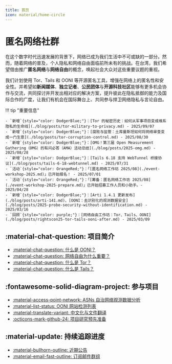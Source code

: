 ```yaml
---
title: 首页
icon: material/home-circle
---
```


# 匿名网络社群

在这个数字时代迅速发展的背景下，网络已成为我们生活中不可或缺的一部分。然而，随着网络的普及，个人隐私和网络自由面临前所未有的挑战。在台湾，我们希望借由推广**匿名网络**与**网络自由**的概念，唤起社会大众对这些重要议题的重视。

我们计划使用 Tor、Tails 和 OONI 等开源匿名工具，增强在网络上的匿名性和安全性。并希望如**新闻媒体**、**独立记者**、**公民团体**与**开源科技社区**能够有更多机会协作与交流，共同探讨并开发出相对应的解决方案，提升彼此在隐私抵御的能力及国际合作的广度，让我们有机会在国际舞台上、共同参与捍卫网络隐私与言论自由。

!!! tip "重要信息"

    - `新增`{style="color: DodgerBlue;"}：[Tor 的秘密历史：如何从军事项目变成维系隐私的生命线](./blog/posts/tor-military-to-privacy.md) - 2025/09/07
    - `新增`{style="color: DodgerBlue;"}：[腐败与监管：土库曼斯坦如何将网络审查变成一门生意](./blog/posts/tor-corruption-control.md) - 2025/08/30
    - `新增`{style="color: DodgerBlue;"}：[OMG！第三届 Open Measurement Gathering（OMG）的有问必答（AMA）活动总结](./blog/posts/2025-omg.md) - 2025/08/28
    - `新增`{style="color: DodgerBlue;"}：[Tails 6.18 支持 WebTunnel 桥接协议](./blog/posts/tails-6-18-webtunnel.md) - 2025/07/31
    - `活动`{style="color: OrangeRed;"}：「[匿名网络工作坊 2025/08](./event-workshop-2025.md)」已开始报名！ - 2025/07/01
    - `活动`{style="color: OrangeRed;"}：「[筹备：匿名网络工作坊 2025/08](./event-workshop-2025-prepare.md)」已开始招募工作人员和小助手。- 2025/04/28
    - `新增`{style="color: DodgerBlue;"}：[Arti 1.4.1 更新发布](./blog/posts/arti-141.md)、[OONI：去识别化的观测数据安全](./blog/posts/2025-probe-security-without-identification.md) - 2025/03/16
    - `回顾`{style="color: purple;"}：[网络自由工作坊：Tor、Tails、OONI](./blog/posts/rightscon25-tor-tails-ooni-after.md) - 2025/03/09

## :material-chat-question: 项目简介

<div class="grid cards" markdown>

- [:material-chat-question: 什么是 OONI？](./what-is-ooni.md)
- [:material-chat-question: 网络自由为什么重要？](./internet-freedom-matter.md)
- [:material-chat-question: 什么是 Tor？](./what-is-tor.md)
- [:material-chat-question: 什么是 Tails？](./what-is-tails.md)

</div>

## :fontawesome-solid-diagram-project: 参与项目

<div class="grid cards" markdown>

- [:material-access-point-network: ASNs 自治网络观测数据分析](./ooni-asns-coverage.md)
- [:material-list-status: OONI 网站检测列表](./ooni-weblists.md)
- [:material-translate-variant: 中文化与文件翻译](./ooni-i18n.md)
- [:octicons-mark-github-24: 项目研究预先准备](./setup-repo.md)

</div>

## :material-update: 持续追踪进度

<div class="grid cards" markdown>

- [:material-bullhorn-outline: 近期公告](./blog/index.md)
- [:material-email-fast-outline: 订阅邮件群组](./contact.md)

</div>

